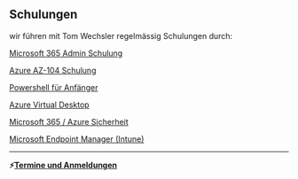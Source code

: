 ## Schulungen 
wir führen mit Tom Wechsler regelmässig Schulungen durch:  
  
[Microsoft 365 Admin Schulung](https://github.com/glshnu/schulungen/blob/main/microsoft365admin.md)
  
[Azure AZ-104 Schulung](https://github.com/glshnu/schulungen/blob/main/azure-az104.md)
  
[Powershell für Anfänger](https://github.com/glshnu/schulungen/blob/main/powershellgrundkurs.md)
  
[Azure Virtual Desktop](https://github.com/glshnu/schulungen/blob/main/azurevirtualdesktop.md)
  
[Microsoft 365 / Azure Sicherheit](https://github.com/glshnu/schulungen/blob/main/m365azuresicherheit.md)

[Microsoft Endpoint Manager (Intune)](https://github.com/glshnu/schulungen/blob/main/microsoftendpointmanager.md)
***  
**⚡[Termine und Anmeldungen](https://github.com/glshnu/schulungen/blob/main/termineanmeldungen.md)**
